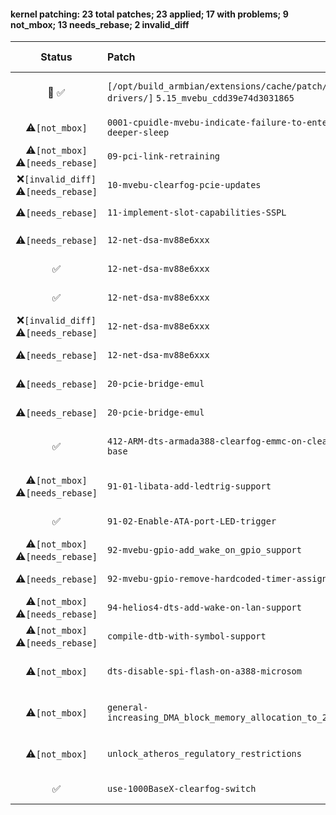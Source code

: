 #### kernel patching: 23 total patches; 23 applied; 17 with problems; 9 not_mbox; 13 needs_rebase; 2 invalid_diff

| Status | Patch  | Diffstat Summary | Files patched | Author / Subject |
| :---:    | :---   | :---   | :---   | :---  |
|  🤖  ✅  | `[/opt/build_armbian/extensions/cache/patch/kernel-drivers/]` `5.15_mvebu_cdd39e74d3031865` | `(+0/-0)[]` | 9283fd90658ff8039fe5e0b8725cd3d8f78c4927 `?` | `Armbian Autopatcher` _[AUTOGEN] /opt/build_armbian/extensions/cache/patch/kernel-drivers/5.15_mvebu_cdd39e74d3031865_ |
| ⚠️`[not_mbox]`  | `0001-cpuidle-mvebu-indicate-failure-to-enter-deeper-sleep` | `(+5/-1)[1M]` | c9cb1677bdc6470b4fc2fa84157fa9e24dc7a7dd `cpuidle-mvebu-v7.c` | `Igor Pecovnik` _[ARCHEOLOGY] Patches for Marvell Armada, kernel 4.3 and 4.4_ |
| ⚠️`[not_mbox]`  ⚠️`[needs_rebase]`  | `09-pci-link-retraining` | `(+79/-6)[3M]` | 6f64e052f97b3a97952e344d110257ee9a8aca3c `aspm.c`, `quirks.c`, `pci.h` | `Heisath` _[ARCHEOLOGY] Add PCIe Wifi quirks patch for Atheros and Qualcomm cards_ |
| ❌`[invalid_diff]`  ⚠️`[needs_rebase]`  | `10-mvebu-clearfog-pcie-updates` | `(+0/-0)[]` | f1f72bbe5da6d6e97af7112db63677dfce7b171a `?` | `Russell King` _mvebu/clearfog pcie updates_ |
| ⚠️`[needs_rebase]`  | `11-implement-slot-capabilities-SSPL` | `(+23/-0)[1M]` | 6d6441c3deb558af2a4f8b5cc6ce04dcfcf01070 `pci-mvebu.c` | `Russell King` _implement slot capabilities (SSPL)_ |
| ⚠️`[needs_rebase]`  | `12-net-dsa-mv88e6xxx` | `(+1108/-0)[2M, 1A]` | 04168107fd4f840f3b555e94de434a436c76aa92 `mv88e6xxx_debugfs.c`, `chip.c`, `chip.h` | `Vivien Didelot` _net: dsa: mv88e6xxx: add debugfs interface_ |
| ✅  | `12-net-dsa-mv88e6xxx` | `(+4/-1)[1M]` | dcddf500f2189073968f3eb1fae07df2cc7a7821 `mv88e6xxx_debugfs.c` | `Russell King` _net: dsa: mv88e6xxx: debugfs hacks to fix the compile_ |
| ✅  | `12-net-dsa-mv88e6xxx` | `(+3/-0)[1M]` | 172a5e6dd3f999074fe4b0aef7de4a1f9241ad5a `port.h` | `Russell King` _Revert "net: dsa: mv88e6xxx: remove LED control register"_ |
| ❌`[invalid_diff]`  ⚠️`[needs_rebase]`  | `12-net-dsa-mv88e6xxx` | `(+0/-0)[]` | b0d7313b0acac246a95866e6d04926a819be2b27 `?` | `Russell King` _net: dsa: program 6176 LED registers_ |
| ⚠️`[needs_rebase]`  | `12-net-dsa-mv88e6xxx` | `(+12/-0)[1M]` | 97c7f2d65fb858dd758f6c52036c3ade66c460c1 `chip.c` | `Russell King` _net: dsa/mv88e6xxx: add support for rate-matching PHYs_ |
| ⚠️`[needs_rebase]`  | `20-pcie-bridge-emul` | `(+27/-26)[1M]` | da1afefae5aaed7c563a06f928b51bd85f1d4375 `pci-bridge-emul.c` | `Russell King` _PCI: pci-bridge-emul: re-arrange register tests_ |
| ⚠️`[needs_rebase]`  | `20-pcie-bridge-emul` | `(+58/-18)[2M]` | 79f674195accb6adcdae4ccef88d0c224bf26598 `pci-bridge-emul.c`, `pci-bridge-emul.h` | `Russell King` _PCI: pci-bridge-emul: add support for PCIe extended capabilities_ |
| ✅  | `412-ARM-dts-armada388-clearfog-emmc-on-clearfog-base` | `(+63/-0)[1M, 1A]` | 005e1a31c116b835ffe1e1fb34038b783ed1ea67 `armada-38x-solidrun-microsom-emmc.dtsi`, `armada-388-clearfog-base.dts` | `Russell King` _ARM: dts: armada388-clearfog: emmc on clearfog base_ |
| ⚠️`[not_mbox]`  ⚠️`[needs_rebase]`  | `91-01-libata-add-ledtrig-support` | `(+66/-0)[3M]` | 36b18a8a5083d711e3a7ff78ce306033160b6daf `libata-core.c`, `Kconfig`, `libata.h` | `Gauthier Provost` _[ARCHEOLOGY] Helios4 - Add missing Enable-ATA-port-LED-trigger.patch in mvebu-[default|next]_ |
| ✅  | `91-02-Enable-ATA-port-LED-trigger` | `(+2/-0)[2M]` | e7c189b3bdfe99d2f219764b69498bade2fc76b2 `mvebu_v7_defconfig`, `Kconfig` | `aprayoga` _Enable ATA port LED trigger_ |
| ⚠️`[not_mbox]`  ⚠️`[needs_rebase]`  | `92-mvebu-gpio-add_wake_on_gpio_support` | `(+35/-2)[1M]` | a83875d1e0012e2ce3cbe468b89aad378180522d `gpio-mvebu.c` | `Aditya Prayoga` _[ARCHEOLOGY] kernel: mvebu-next: Add Wake on GPIO support_ |
| ⚠️`[needs_rebase]`  | `92-mvebu-gpio-remove-hardcoded-timer-assignment` | `(+154/-83)[1M]` | ab98697948c8225f1189c3f709e202e62174f3b4 `gpio-mvebu.c` | `Heisath` _Removes the hardcoded timer assignment of timers to pwm controllers_ |
| ⚠️`[not_mbox]`  ⚠️`[needs_rebase]`  | `94-helios4-dts-add-wake-on-lan-support` | `(+12/-0)[1M]` | b05ee23d53ff33ec534ecf8ad961281dc310958d `armada-388-helios4.dts` | `Aditya Prayoga` _[ARCHEOLOGY] mvebu-next: helios4: Add Wake on LAN support_ |
| ⚠️`[not_mbox]`  ⚠️`[needs_rebase]`  | `compile-dtb-with-symbol-support` | `(+3/-0)[1M]` | 19b0885e4e78b5b59c267e6a5d87897498c8885d `Makefile.lib` | `Aditya Prayoga` _[ARCHEOLOGY] Added overlay support_ |
| ⚠️`[not_mbox]`  | `dts-disable-spi-flash-on-a388-microsom` | `(+1/-0)[1M]` | cdfff057dea2621cf4fb298273bbfdf7bd4f112f `armada-38x-solidrun-microsom.dtsi` | `Aditya Prayoga` _[ARCHEOLOGY] Move mvebu DEFAULT, NEXT and DEV branch to next kernel (LTS) and U-boot #1426 (#1487)_ |
| ⚠️`[not_mbox]`  | `general-increasing_DMA_block_memory_allocation_to_2048` | `(+1/-1)[1M]` | 01ab7c28141dc72d5323951d4e38c0bdebfafc20 `dma-mapping.c` | `Igor Pecovnik` _[ARCHEOLOGY] Increasing DMA block memory allocation to 2048k on all relevant kernels._ |
| ⚠️`[not_mbox]`  | `unlock_atheros_regulatory_restrictions` | `(+9/-16)[1M]` | adbb216eefbfc2bf1c6583ad655b07568d679e97 `regd.c` | `Igor Pecovnik` _[ARCHEOLOGY] A set of patches enables consumer grade Atheros wireless card 5Ghz AP mode + working hostapd example_ |
| ✅  | `use-1000BaseX-clearfog-switch` | `(+2/-8)[1M]` | 2b3a8396e13b6ff1e29ff107fd44c15128df646f `armada-388-clearfog.dts` | `Russell King` _ARM: dts: armada388-clearfog: use 1000BaseX mode for 88e6176 switch_ |


